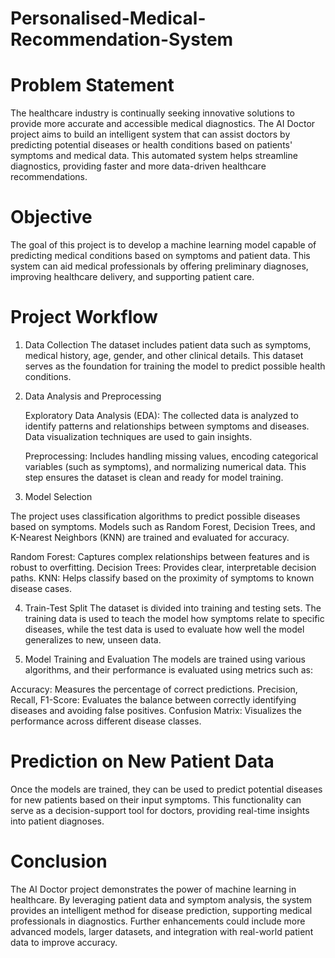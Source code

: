 # Personalised-Medical-Recommendation-System 

# Problem Statement
The healthcare industry is continually seeking innovative solutions to provide more accurate and accessible medical diagnostics. The AI Doctor project aims to build an intelligent system that can assist doctors by predicting potential diseases or health conditions based on patients' symptoms and medical data. This automated system helps streamline diagnostics, providing faster and more data-driven healthcare recommendations.

# Objective
The goal of this project is to develop a machine learning model capable of predicting medical conditions based on symptoms and patient data. This system can aid medical professionals by offering preliminary diagnoses, improving healthcare delivery, and supporting patient care.

# Project Workflow
1. Data Collection
The dataset includes patient data such as symptoms, medical history, age, gender, and other clinical details. This dataset serves as the foundation for training the model to predict possible health conditions.

2. Data Analysis and Preprocessing

    Exploratory Data Analysis (EDA): The collected data is analyzed to identify patterns and relationships between symptoms and diseases. Data visualization techniques are used to gain insights.
 
    Preprocessing: Includes handling missing values, encoding categorical variables (such as symptoms), and normalizing numerical data. This step ensures the dataset is clean and ready for model 
    training.

3. Model Selection
   
The project uses classification algorithms to predict possible diseases based on symptoms. Models such as Random Forest, Decision Trees, and K-Nearest Neighbors (KNN) are trained and evaluated for accuracy.

  Random Forest: Captures complex relationships between features and is robust to overfitting.
  Decision Trees: Provides clear, interpretable decision paths.
  KNN: Helps classify based on the proximity of symptoms to known disease cases.
  
4. Train-Test Split
The dataset is divided into training and testing sets. The training data is used to teach the model how symptoms relate to specific diseases, while the test data is used to evaluate how well the model generalizes to new, unseen data.

5. Model Training and Evaluation
The models are trained using various algorithms, and their performance is evaluated using metrics such as:

Accuracy: Measures the percentage of correct predictions.
Precision, Recall, F1-Score: Evaluates the balance between correctly identifying diseases and avoiding false positives.
Confusion Matrix: Visualizes the performance across different disease classes.

# Prediction on New Patient Data
Once the models are trained, they can be used to predict potential diseases for new patients based on their input symptoms. This functionality can serve as a decision-support tool for doctors, providing real-time insights into patient diagnoses.

# Conclusion
The AI Doctor project demonstrates the power of machine learning in healthcare. By leveraging patient data and symptom analysis, the system provides an intelligent method for disease prediction, supporting medical professionals in diagnostics. Further enhancements could include more advanced models, larger datasets, and integration with real-world patient data to improve accuracy.
